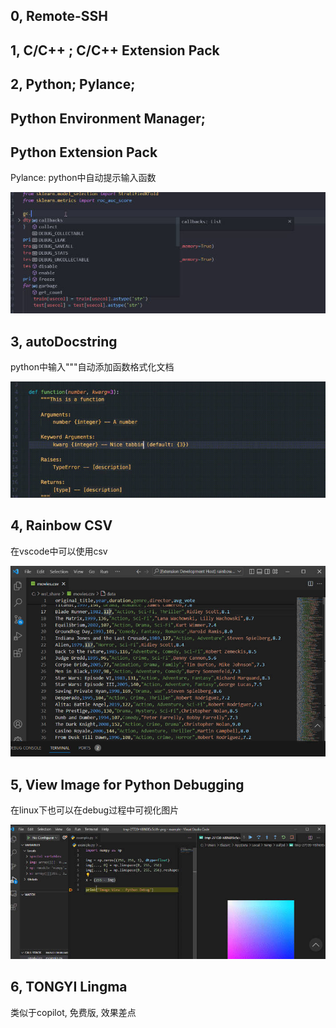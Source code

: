 ## 0, Remote-SSH

## 1, C/C++ ; C/C++ Extension Pack

## 2, Python; Pylance; 

## Python Environment Manager; 

## Python Extension Pack

Pylance: python中自动提示输入函数

![](assets/pylance.jpg)

## 3, autoDocstring

python中输入"""自动添加函数格式化文档

![](assets/autoDocstring.jpg)

## 4, Rainbow CSV

在vscode中可以使用csv

![](assets/rainbow.jpg)

## 5, View Image for Python Debugging

在linux下也可以在debug过程中可视化图片

![](assets/view_image.jpg)

##  6, TONGYI Lingma

类似于copilot, 免费版, 效果差点

